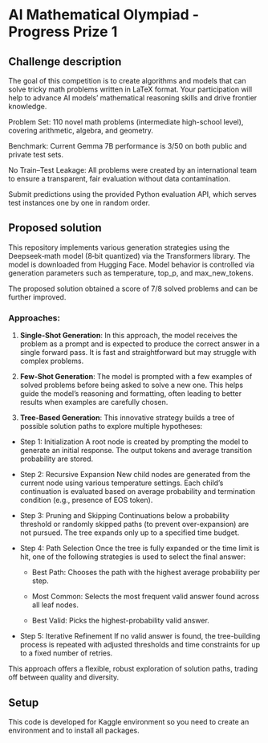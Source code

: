 # AI Mathematical Olympiad - Progress Prize 1

## Challenge description
The goal of this competition is to create algorithms and models that can solve tricky math problems written in LaTeX format. Your participation will help to advance AI models’ mathematical reasoning skills and drive frontier knowledge.

Problem Set: 110 novel math problems (intermediate high-school level), covering arithmetic, algebra, and geometry.

Benchmark: Current Gemma 7B performance is 3/50 on both public and private test sets.

No Train–Test Leakage: All problems were created by an international team to ensure a transparent, fair evaluation without data contamination.

Submit predictions using the provided Python evaluation API, which serves test instances one by one in random order. 

## Proposed solution 
This repository implements various generation strategies using the Deepseek‑math model (8‑bit quantized) via the Transformers library. The model is downloaded from Hugging Face.
Model behavior is controlled via generation parameters such as temperature, top_p, and max_new_tokens. 

The proposed solution obtained a score of 7/8 solved problems and can be further improved.

### Approaches: 
1. **Single-Shot Generation**: In this approach, the model receives the problem as a prompt and is expected to produce the correct answer in a single forward pass. It is fast and straightforward but may struggle with complex problems.

2. **Few-Shot Generation**: The model is prompted with a few examples of solved problems before being asked to solve a new one. This helps guide the model’s reasoning and formatting, often leading to better results when examples are carefully chosen.

3. **Tree-Based Generation**: This innovative strategy builds a tree of possible solution paths to explore multiple hypotheses:

- Step 1: Initialization
A root node is created by prompting the model to generate an initial response. The output tokens and average transition probability are stored.

- Step 2: Recursive Expansion
New child nodes are generated from the current node using various temperature settings. Each child’s continuation is evaluated based on average probability and termination condition (e.g., presence of EOS token).

- Step 3: Pruning and Skipping
Continuations below a probability threshold or randomly skipped paths (to prevent over-expansion) are not pursued. The tree expands only up to a specified time budget.

- Step 4: Path Selection
Once the tree is fully expanded or the time limit is hit, one of the following strategies is used to select the final answer:

	- Best Path: Chooses the path with the highest average probability per step.

	- Most Common: Selects the most frequent valid answer found across all leaf nodes.

	- Best Valid: Picks the highest-probability valid answer.

- Step 5: Iterative Refinement
If no valid answer is found, the tree-building process is repeated with adjusted thresholds and time constraints for up to a fixed number of retries.

This approach offers a flexible, robust exploration of solution paths, trading off between quality and diversity.

## Setup
This code is developed for Kaggle environment so you need to create an environment and to install all packages.